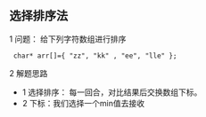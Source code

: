 ##  选择排序法

1 问题： 给下列字符数组进行排序

```
 char* arr[]={ "zz", "kk" , "ee", "lle" };
```

2 解题思路

- 1 选择排序： 每一回合，对比结果后交换数组下标。
- 2 下标：我们选择一个min值去接收

